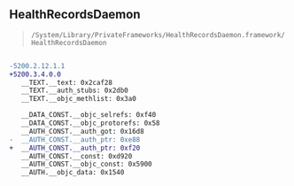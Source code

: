 ## HealthRecordsDaemon

> `/System/Library/PrivateFrameworks/HealthRecordsDaemon.framework/HealthRecordsDaemon`

```diff

-5200.2.12.1.1
+5200.3.4.0.0
   __TEXT.__text: 0x2caf28
   __TEXT.__auth_stubs: 0x2db0
   __TEXT.__objc_methlist: 0x3a0

   __DATA_CONST.__objc_selrefs: 0xf40
   __DATA_CONST.__objc_protorefs: 0x58
   __AUTH_CONST.__auth_got: 0x16d8
-  __AUTH_CONST.__auth_ptr: 0xe88
+  __AUTH_CONST.__auth_ptr: 0xf20
   __AUTH_CONST.__const: 0xd920
   __AUTH_CONST.__objc_const: 0x5900
   __AUTH.__objc_data: 0x1540

```
